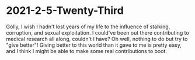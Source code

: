 # 2021-2-5-Twenty-Third

Golly, I wish I hadn't lost years of my life to the influence of stalking, corruption, and sexual exploitation.  I could've been out there contributing to medical research all along, couldn't I have?  Oh well, nothing to do but try to "give better"!  Giving better to this world than it gave to me is pretty easy, and I think I might be able to make some real contributions to boot.